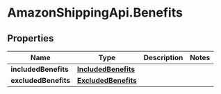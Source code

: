 # AmazonShippingApi.Benefits

## Properties
Name | Type | Description | Notes
------------ | ------------- | ------------- | -------------
**includedBenefits** | [**IncludedBenefits**](IncludedBenefits.md) |  | 
**excludedBenefits** | [**ExcludedBenefits**](ExcludedBenefits.md) |  | 


